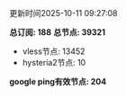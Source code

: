 更新时间2025-10-11 09:27:08

**总订阅: 188**
**总节点: 39321**
- vless节点: 13452
- hysteria2节点: 10

**google ping有效节点: 204**
